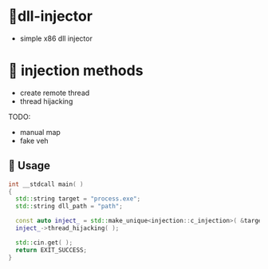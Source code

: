 # 💾dll-injector
- simple x86 dll injector

# 💉 injection methods
- create remote thread
- thread hijacking
  
TODO:
- manual map
- fake veh

## 📘 Usage
```cpp
int __stdcall main( )
{
  std::string target = "process.exe";
  std::string dll_path = "path";

  const auto inject_ = std::make_unique<injection::c_injection>( &target, &dll_path );
  inject_->thread_hijacking( );

  std::cin.get( );
  return EXIT_SUCCESS;
}
```
